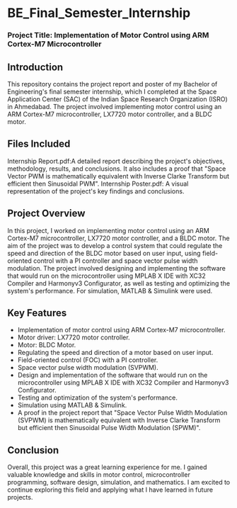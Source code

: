 # BE_Final_Semester_Internship

### Project Title: Implementation of Motor Control using ARM Cortex-M7 Microcontroller

## Introduction
This repository contains the project report and poster of my Bachelor of Engineering's final semester internship, which I completed at the Space Application Center (SAC) of the Indian Space Research Organization (ISRO) in Ahmedabad. The project involved implementing motor control using an ARM Cortex-M7 microcontroller, LX7720 motor controller, and a BLDC motor.

## Files Included
Internship Report.pdf:A detailed report describing the project's objectives, methodology, results, and conclusions. It also includes a proof that "Space Vector PWM is mathematically equivalent with Inverse Clarke Transform but efficient then Sinusoidal PWM".
Internship Poster.pdf: A visual representation of the project's key findings and conclusions.

## Project Overview
In this project, I worked on implementing motor control using an ARM Cortex-M7 microcontroller, LX7720 motor controller, and a BLDC motor. The aim of the project was to develop a control system that could regulate the speed and direction of the BLDC motor based on user input, using field-oriented control with a PI controller and space vector pulse width modulation. The project involved designing and implementing the software that would run on the microcontroller using MPLAB X IDE with XC32 Compiler and Harmonyv3 Configurator, as well as testing and optimizing the system's performance. For simulation, MATLAB & Simulink were used.

## Key Features
- Implementation of motor control using ARM Cortex-M7 microcontroller.
- Motor driver: LX7720 motor controller.
- Motor: BLDC Motor.
- Regulating the speed and direction of a motor based on user input.
- Field-oriented control (FOC) with a PI controller.
- Space vector pulse width modulation (SVPWM).
- Design and implementation of the software that would run on the microcontroller using MPLAB X IDE with XC32 Compiler and Harmonyv3 Configurator.
- Testing and optimization of the system's performance.
- Simulation using MATLAB & Simulink.
- A proof in the project report that "Space Vector Pulse Width Modulation (SVPWM) is mathematically equivalent with Inverse Clarke Transform but efficient then Sinusoidal Pulse Width Modulation (SPWM)".

## Conclusion
Overall, this project was a great learning experience for me. I gained valuable knowledge and skills in motor control, microcontroller programming, software design, simulation, and mathematics. I am excited to continue exploring this field and applying what I have learned in future projects.
